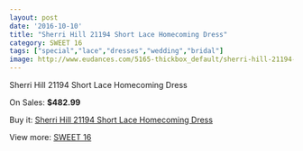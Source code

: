 ```yaml
---
layout: post
date: '2016-10-10'
title: "Sherri Hill 21194 Short Lace Homecoming Dress"
category: SWEET 16
tags: ["special","lace","dresses","wedding","bridal"]
image: http://www.eudances.com/5165-thickbox_default/sherri-hill-21194-short-lace-homecoming-dress.jpg
---
```

Sherri Hill 21194 Short Lace Homecoming Dress

On Sales: **$482.99**
<a href="https://www.eudances.com/en/sweet-16/1739-sherri-hill-21194-short-lace-homecoming-dress.html"><amp-img layout="responsive" width="600" height="600" src="//www.eudances.com/5165-thickbox_default/sherri-hill-21194-short-lace-homecoming-dress.jpg" alt="Sherri Hill 21194 Short Lace Homecoming Dress 0" /></a>
<a href="https://www.eudances.com/en/sweet-16/1739-sherri-hill-21194-short-lace-homecoming-dress.html"><amp-img layout="responsive" width="600" height="600" src="//www.eudances.com/5166-thickbox_default/sherri-hill-21194-short-lace-homecoming-dress.jpg" alt="Sherri Hill 21194 Short Lace Homecoming Dress 1" /></a>
<a href="https://www.eudances.com/en/sweet-16/1739-sherri-hill-21194-short-lace-homecoming-dress.html"><amp-img layout="responsive" width="600" height="600" src="//www.eudances.com/5167-thickbox_default/sherri-hill-21194-short-lace-homecoming-dress.jpg" alt="Sherri Hill 21194 Short Lace Homecoming Dress 2" /></a>

Buy it: [Sherri Hill 21194 Short Lace Homecoming Dress](https://www.eudances.com/en/sweet-16/1739-sherri-hill-21194-short-lace-homecoming-dress.html "Sherri Hill 21194 Short Lace Homecoming Dress")

View more: [SWEET 16](https://www.eudances.com/en/18-sweet-16 "SWEET 16")